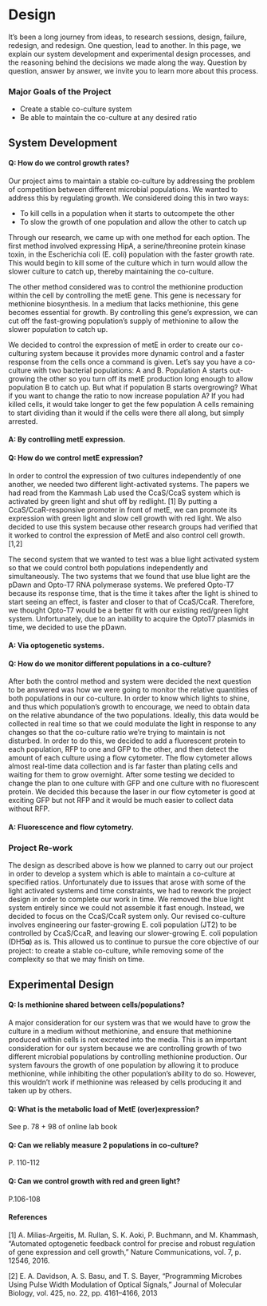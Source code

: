 # Design

It’s been a long journey from ideas, to research sessions, design, failure, redesign, and redesign. One question, lead to another. In this page, we explain our system development and experimental design processes, and the reasoning behind the decisions we made along the way. Question by question, answer by answer, we invite you to learn more about this process.

### Major Goals of the Project

-   Create a stable co-culture system 
-   Be able to maintain the co-culture at any desired ratio 

## System Development
#### Q: How do we control growth rates? 

Our project aims to maintain a stable co-culture by addressing the problem of competition between different microbial populations. We wanted to address this by regulating growth. We considered doing this in two ways:
-   To kill cells in a population when it starts to outcompete the other
-   To slow the growth of one population and allow the other to catch up

Through our research, we came up with one method for each option. 
The first method involved expressing HipA, a serine/threonine protein kinase toxin, in the Escherichia coli (E. coli) population with the faster growth rate. This would begin to kill some of the culture which in turn would allow the slower culture to catch up, thereby maintaining the co-culture.    

The other method considered was to control the methionine production within the cell by controlling the metE gene. This gene is necessary for methionine biosynthesis. In a medium that lacks methionine, this gene becomes essential for growth. By controlling this gene’s expression, we can cut off the fast-growing population’s  supply of methionine to allow the slower population to catch up.

We decided to control the expression of metE in order to create our co-culturing system because it provides more dynamic control and a faster response from the cells once a command is given. Let’s say you have a co-culture with two bacterial populations: A and B. Population A starts out-growing the other so you turn off its metE production long enough to allow population B to catch up. But what if population B starts overgrowing? What if you want to change the ratio to now increase population A? If you had killed cells, it would take longer to get the few population A cells remaining to start dividing than it would if the cells were there all along, but simply arrested. 

####    A: By controlling metE expression.

#### Q: How do we control metE expression? 

In order to control the expression of two cultures independently of one another, we needed two different light-activated systems. The papers we had read from the Kammash Lab used the CcaS/CcaS system which is activated by green light and shut off by redlight. [1] By putting a CcaS/CcaR-responsive promoter in front of metE, we can promote its expression with green light and slow cell growth  with red light. We also decided to use this system because other research groups  had verified that it worked to control the expression of MetE and also control cell growth. [1,2]

The second system that we wanted  to test was a blue light activated system so that we could control both populations independently and simultaneously. The two systems that we found that use blue light are the pDawn and Opto-T7 RNA polymerase systems. We prefered Opto-T7 because its response time, that is the time it takes after the light is shined to start seeing an effect, is faster and closer to that of CcaS/CcaR.   Therefore,  we thought Opto-T7 would be a  better fit with our existing red/green light system. Unfortunately, due to an inability to acquire the OptoT7 plasmids in time,  we decided to use the pDawn.

#### A: Via optogenetic systems. 
#### Q: How do we monitor different populations in a co-culture? 
After both the control method and system were decided the next question to be answered was how we were going to monitor the relative quantities of both populations in our co-culture. In order to know which lights to shine, and thus which population’s growth to encourage, we need to obtain data on the relative abundance of the two populations. Ideally, this data would be collected in real time so that we could modulate the light in response to any changes so that the co-culture ratio we’re trying to maintain is not disturbed. In order to do this, we decided to add a fluorescent protein to each population, RFP to one and GFP to the other, and then detect the amount of each culture using a flow cytometer. The flow cytometer allows almost real-time data collection and is far faster than plating cells and waiting for them to grow overnight. After some testing we decided to change the plan to one culture with GFP and one culture with no fluorescent protein. We decided this because the laser in our flow cytometer is good at exciting GFP but not RFP and it would be much easier to collect data without RFP.

#### A: Fluorescence and flow cytometry. 



### Project Re-work

The design as described above is how we planned to carry out our project in order to develop a system which is able to maintain a co-culture at specified ratios. Unfortunately due to issues that arose with some of the light activated systems and time constraints, we had to rework the project design in order to complete our work in time. 
We removed the blue light system entirely since we could not assemble it fast enough. Instead, we decided to focus on the CcaS/CcaR system only. Our revised co-culture involves engineering our faster-growing E. coli population (JT2) to be controlled by CcaS/CcaR, and leaving our slower-growing E. coli population (DH5𝛂) as is.  This allowed us to continue to pursue the core objective of our project: to create a stable co-culture, while removing some of the complexity so that we may finish on time. 

## Experimental Design

#### Q: Is methionine shared between cells/populations? 

A major consideration for our system was that we would have to grow the culture in a medium without methionine, and ensure that methionine produced within cells is not excreted into the media.  This is an important consideration for our system because we are controlling growth of two different microbial populations by controlling methionine production. Our system favours the growth of one population by allowing it to produce methionine, while inhibiting the other population’s ability to do so. However, this wouldn’t work if methionine was released by cells producing it and taken up by others. 

#### Q: What is the metabolic load of MetE (over)expression? 
See p. 78 + 98 of online lab book 

#### Q: Can we reliably measure 2 populations in co-culture?
P. 110-112

#### Q: Can we control growth with red and green light? 
P.106-108

#### References

[1] A. Milias-Argeitis, M. Rullan, S. K. Aoki, P. Buchmann, and M. Khammash, “Automated optogenetic feedback control for precise and robust regulation of gene expression and cell growth,” Nature Communications, vol. 7, p. 12546, 2016.

[2] E. A. Davidson, A. S. Basu, and T. S. Bayer, “Programming Microbes Using Pulse Width Modulation of Optical Signals,” Journal of Molecular Biology, vol. 425, no. 22, pp. 4161–4166, 2013
